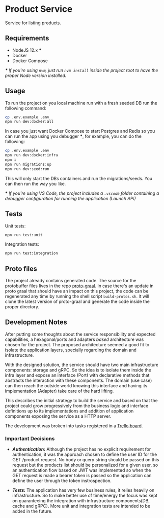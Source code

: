 # Product Service

Service for listing products.

## Requirements

- NodeJS 12.x __*__
- Docker
- Docker Compose

___*___ _If you're using `nvm`, just run `nvm install` inside the project root to have the proper Node version installed._
## Usage

To run the project on you local machine run with a fresh seeded DB run the following command:

```sh
cp .env.example .env
npm run dev:docker:all
```

In case you just want Docker Compose to start Postgres and Redis so you can run the app using you debugger __*__, for example, you can do the following:

```sh
cp .env.example .env
npm run dev:docker:infra
npm i
npm run migrations:up
npm run dev:seed:run
```

This will only start the DBs containers and run the migrations/seeds. You can then run the way you like.

__*__ _If you're using VS Code, the project includes a `.vscode` folder containing a debugger configuration for running the application (Launch API)_
## Tests

Unit tests:

```sh
npm run test:unit
```

Integration tests:

```sh
npm run test:integration
```

## Proto files

The project already contains generated code. The source for the protobuffer files lives in the repo [proto-graal](https://github.com/rennanbadaro/proto-graal). In case there's an update in proto graal that should have an impact on this project, the code can be regenerated any time by running the shell script `build-protos.sh`. It will clone the latest version of proto-graal and generate the code inside the proper directory.


## Development Notes

After putting some thoughts about the service responsibility and expected capabilities, a hexagonal/ports and adapters _based_ architecture was chosen for the project. The proposed architecture seemed a good fit to isolate the application layers, specially regarding the domain and infrastructure.

With the designed solution, the service should have two main infrastructure components: storage and gRPC. So the idea is to isolate them inside the infra layer and expose an interface (Port) with declarative methods that abstracts the interaction with these components. The domain (use case) can then reach the outside world knowing this interface and having its implementation (Adapter) take care of the hard lifting.

This describes the initial strategy to build the service and based on that the project could grow progressively from the business logic and interface definitions up to its implementations and addition of application components exposing the service as a HTTP server.

The development was broken into tasks registered in a [Trello board](trello-link).

### Important Decisions

- ___Authentication:___ Although the project has no explicit requirement for authentication, it was the approach chosen to define the user ID for the GET /product request. No body or query string should be passed on this request but the products list should be personalized for a given user, so an authentication flow based on JWT was implemented so when the GET request is made a bearer token is passed so the application can define the user through the token instrospection.

- ___Tests:___ The application has very few business rules, it relies heavily on infrastructure. So to make better use of time/energy the focus was kept on guaranteeing the integration with infrastructure components(DB, cache and gRPC). More unit and integration tests are intended to be added in the future.
